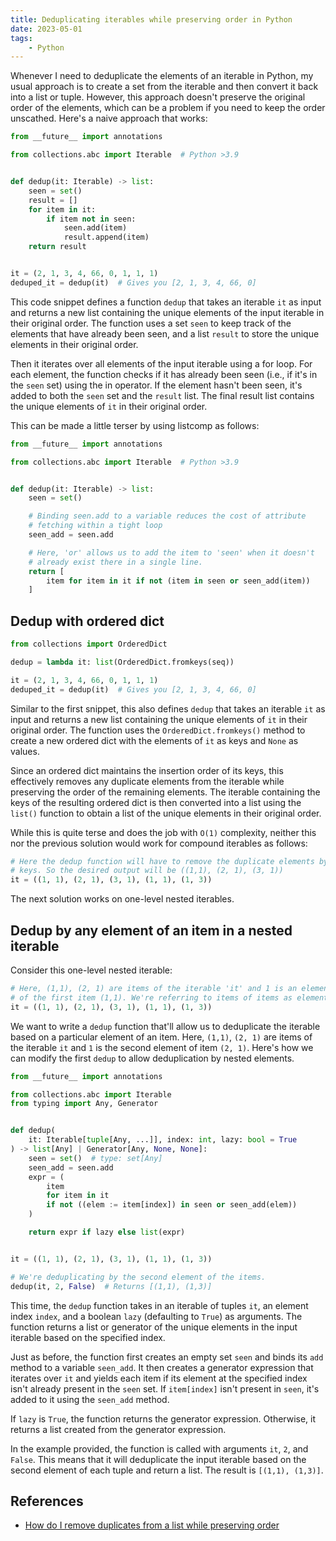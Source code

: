 ```yaml
---
title: Deduplicating iterables while preserving order in Python
date: 2023-05-01
tags:
    - Python
---
```


Whenever I need to deduplicate the elements of an iterable in Python, my usual approach
is to create a set from the iterable and then convert it back into a list or tuple.
However, this approach doesn't preserve the original order of the elements, which can
be a problem if you need to keep the order unscathed. Here's a naive approach that
works:

```python
from __future__ import annotations

from collections.abc import Iterable  # Python >3.9


def dedup(it: Iterable) -> list:
    seen = set()
    result = []
    for item in it:
        if item not in seen:
            seen.add(item)
            result.append(item)
    return result


it = (2, 1, 3, 4, 66, 0, 1, 1, 1)
deduped_it = dedup(it)  # Gives you [2, 1, 3, 4, 66, 0]
```

This code snippet defines a function `dedup` that takes an iterable `it` as input and
returns a new list containing the unique elements of the input iterable in their
original order. The function uses a set `seen` to keep track of the elements that have
already been seen, and a list `result` to store the unique elements in their original
order.

Then it iterates over all elements of the input iterable using a for loop. For each
element, the function checks if it has already been seen (i.e., if it's in the `seen`
set) using the in operator. If the element hasn't been seen, it's added to both the
`seen` set and the `result` list. The final result list contains the unique elements of
`it` in their original order.

This can be made a little terser by using listcomp as follows:

```python
from __future__ import annotations

from collections.abc import Iterable  # Python >3.9


def dedup(it: Iterable) -> list:
    seen = set()

    # Binding seen.add to a variable reduces the cost of attribute
    # fetching within a tight loop
    seen_add = seen.add

    # Here, 'or' allows us to add the item to 'seen' when it doesn't
    # already exist there in a single line.
    return [
        item for item in it if not (item in seen or seen_add(item))
    ]
```

## Dedup with ordered dict

```python
from collections import OrderedDict

dedup = lambda it: list(OrderedDict.fromkeys(seq))

it = (2, 1, 3, 4, 66, 0, 1, 1, 1)
deduped_it = dedup(it)  # Gives you [2, 1, 3, 4, 66, 0]
```

Similar to the first snippet, this also defines `dedup` that takes an iterable `it` as
input and returns a new list containing the unique elements of `it` in their original
order. The function uses the `OrderedDict.fromkeys()` method to create a new ordered
dict with the elements of `it` as keys and `None` as values.

Since an ordered dict maintains the insertion order of its keys, this effectively
removes any duplicate elements from the iterable while preserving the order of the
remaining elements. The iterable containing the keys of the resulting ordered dict is
then converted into a list using the `list()` function to obtain a list of the unique
elements in their original order.

While this is quite terse and does the job with `O(1)` complexity, neither this nor the
previous solution would work for compound iterables as follows:

```python
# Here the dedup function will have to remove the duplicate elements by
# keys. So the desired output will be ((1,1), (2, 1), (3, 1))
it = ((1, 1), (2, 1), (3, 1), (1, 1), (1, 3))
```

The next solution works on one-level nested iterables.

## Dedup by any element of an item in a nested iterable

Consider this one-level nested iterable:

```python
# Here, (1,1), (2, 1) are items of the iterable 'it' and 1 is an element
# of the first item (1,1). We're referring to items of items as elements.
it = ((1, 1), (2, 1), (3, 1), (1, 1), (1, 3))
```

We want to write a `dedup` function that'll allow us to deduplicate the iterable based
on a particular element of an item. Here, `(1,1)`, `(2, 1)` are items of the iterable
`it` and `1` is the second element of item `(2, 1)`. Here's how we can modify the first
`dedup` to allow deduplication by nested elements.

```python
from __future__ import annotations

from collections.abc import Iterable
from typing import Any, Generator


def dedup(
    it: Iterable[tuple[Any, ...]], index: int, lazy: bool = True
) -> list[Any] | Generator[Any, None, None]:
    seen = set()  # type: set[Any]
    seen_add = seen.add
    expr = (
        item
        for item in it
        if not ((elem := item[index]) in seen or seen_add(elem))
    )

    return expr if lazy else list(expr)


it = ((1, 1), (2, 1), (3, 1), (1, 1), (1, 3))

# We're deduplicating by the second element of the items.
dedup(it, 2, False)  # Returns [(1,1), (1,3)]
```

This time, the `dedup` function takes in an iterable of tuples `it`, an element
index `index`, and a boolean `lazy` (defaulting to `True`) as arguments. The function
returns a list or generator of the unique elements in the input iterable based on the
specified index.

Just as before, the function first creates an empty set `seen` and binds its `add`
method to a variable `seen_add`. It then creates a generator expression that iterates
over `it` and yields each item if its element at the specified index isn't already
present in the `seen` set. If `item[index]` isn't present in `seen`, it's added to it
using the `seen_add` method.

If `lazy` is `True`, the function returns the generator expression. Otherwise, it
returns a list created from the generator expression.

In the example provided, the function is called with arguments `it`, `2`, and `False`.
This means that it will deduplicate the input iterable based on the second element of
each tuple and return a list. The result is `[(1,1), (1,3)]`.


## References

* [How do I remove duplicates from a list while preserving order]

[How do I remove duplicates from a list while preserving order]: (https://stackoverflow.com/questions/480214/how-do-i-remove-duplicates-from-a-list-while-preserving-order)
